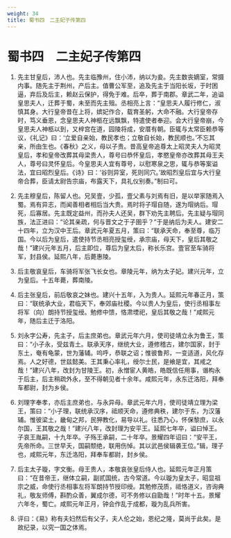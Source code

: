 ```yaml
---
weight: 34
title: 蜀书四　二主妃子传第四
---
```


# 蜀书四　二主妃子传第四

1. <span id="蜀书四　二主妃子传第四-1"></span>
先主甘皇后，沛人也。先主临豫州，住小沛，纳以为妾。先主数丧嫡室，常摄内事。随先主于荆州，产后主。值曹公军至，追及先主于当阳长坂，于时困逼，弃后及后主，赖赵云保护，得免于难。后卒，葬于南郡。章武二年，追谥皇思夫人，迁葬于蜀，未至而先主殂。丞相亮上言：“皇思夫人履行修仁，淑慎其身。大行皇帝昔在上将，嫔妃作合，载育圣躬，大命不融。大行皇帝存时，笃义垂恩，念皇思夫人神柩在远飘飘，特遣使者奉迎。会大行皇帝崩，今皇思夫人神柩以到，又梓宫在道，园陵将成，安厝有朝。臣辄与太常臣赖恭等议，《礼记》曰：‘立爱自亲始，教民孝也；立敬自长始，教民顺也。’不忘其亲，所由生也。《春秋》之义，母以子贵。昔高皇帝追尊太上昭灵夫人为昭灵皇后，孝和皇帝改葬其母梁贵人，尊号曰恭怀皇后，孝愍皇帝亦改葬其母王夫人，尊号曰灵怀皇后。今皇思夫人宜有尊号，以慰寒泉之思，辄与恭等案谥法，宜曰昭烈皇后。《诗》曰：‘谷则异室，死则同穴。’故昭烈皇后宜与大行皇帝合葬，臣请太尉告宗庙，布露天下，具礼仪别奏。”制曰可。

2. <span id="蜀书四　二主妃子传第四-2"></span>
先主穆皇后，陈留人也。兄吴壹，少孤，壹父素与刘焉有旧，是以举家随焉入蜀。焉有异志，而闻善相者相后当大贵。焉时将子瑁自随，遂为瑁纳后。瑁死，后寡居。先主既定益州，而孙夫人还吴，群下劝先主聘后。先主疑与瑁同族，法正进曰：“论其亲疏，何与晋文之于子圉乎？”于是纳后为夫人。建安二十四年，立为汉中王后。章武元年夏五月，策曰：“联承天命，奉至尊，临万国。今以后为皇后，遣使持节丞相亮授玺绶，承宗庙，母天下，皇后其敬之哉！”建兴元年五月，后主即位，尊后为皇太后，称长乐宫。壹官至车骑将军，封县侯。延熙八年，后薨惠陵。

3. <span id="蜀书四　二主妃子传第四-3"></span>
后主敬哀皇后，车骑将军张飞长女也。章陵元年，纳为太子妃。建兴元年，立为皇后。十五年薨，葬南陵。

4. <span id="蜀书四　二主妃子传第四-4"></span>
后主张皇后，前后敬哀之妹也。建兴十五年，入为贵人。延熙元年春正月，策曰：“联统承大业，君临天下，奉郊庙社稷。今以贵人为皇后，使行丞相事左将军（向）朗持节授玺绶。勉修中馈，恪肃堙祀，皇后其敬之哉！”咸熙元年，随后主迁于洛阳。

5. <span id="蜀书四　二主妃子传第四-5"></span>
刘永字公寿，先主子，后主庶弟也。章武元年六月，使司徒靖立永为鲁王，策曰：“小子永，受兹青土。联承天序，继统大业，遵修稽古，建尔国家，封于东土，奄有龟蒙，世为藩辅。呜呼，恭联之诏；惟彼鲁邦，一变适道，风化存焉。人之好德，世兹懿美。王其秉心率礼，绶尔士民，是飨是宜，其戒之哉！”建兴八年，改封为甘陵王。初，永憎宦人黄皓，皓既信任用事，谮构永于后主，后主稍疏外永，至不得朝见者十余年。咸熙元年，永东迁洛阳，拜奉车都尉，封为乡侯。

6. <span id="蜀书四　二主妃子传第四-6"></span>
刘理字奉孝，亦后主庶弟也，与永异母。章武元年六月，使司徒靖立理为梁王，策曰：“小子理，联统承汉序，祗顺天命，遵修典秩，建尔于东，为汉藩辅。惟彼梁土，畿甸之邦，民狎教化，易导以礼。往悉乃心，怀保黎庶，以永尔国，王其敬之哉！”建兴八年，改封理为安平王。延熙七年卒，谥曰悼王。子哀王胤嗣，十九年卒。子殇王承嗣，二十年卒。景耀四年诏曰：“安平王，先帝所命。三世早夭，国嗣颓绝，联用伤悼。其以武邑侯辑袭王位。”辑，理子也，咸熙元年，东迁洛阳，拜奉车都尉，封乡侯。

7. <span id="蜀书四　二主妃子传第四-7"></span>
后主太子璇，字文衡。母王贵人，本敬哀张皇后侍人也。延熙元年正月策曰：“在昔帝王，继体立嗣，副贰国统，古今常道。今以璇为皇太子，昭显祖宗之威，命使行丞相事左将军朗持节授印绶。其勉修茂质，祗恪道义，咨询典礼，敬友师傅，斟酌众善，翼成尔德，可不务修以自勖哉！”时年十五。景耀六年冬，蜀亡。咸熙元年正月，钟会作乱于成都，璇为乱兵所害。

8. <span id="蜀书四　二主妃子传第四-8"></span>
评曰：《易》称有夫妇然后有父子，夫人伦之始，恩纪之隆，莫尚于此矣。是故纪录，以究一国之体焉。
